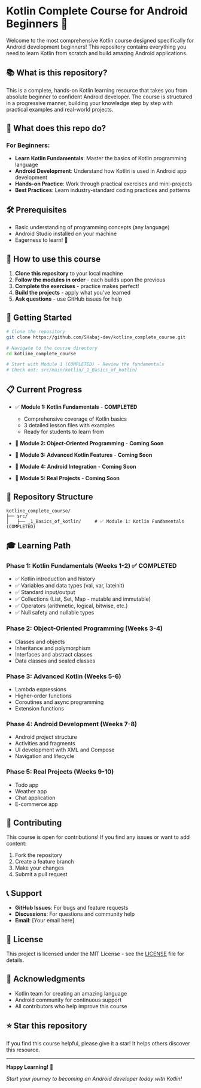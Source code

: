 # Kotlin Complete Course for Android Beginners 🚀

Welcome to the most comprehensive Kotlin course designed specifically for Android development beginners! This repository contains everything you need to learn Kotlin from scratch and build amazing Android applications.

## 📚 What is this repository?

This is a complete, hands-on Kotlin learning resource that takes you from absolute beginner to confident Android developer. The course is structured in a progressive manner, building your knowledge step by step with practical examples and real-world projects.

## 🎯 What does this repo do?

### For Beginners:
- **Learn Kotlin Fundamentals**: Master the basics of Kotlin programming language
- **Android Development**: Understand how Kotlin is used in Android app development
- **Hands-on Practice**: Work through practical exercises and mini-projects
- **Best Practices**: Learn industry-standard coding practices and patterns

## 🛠️ Prerequisites

- Basic understanding of programming concepts (any language)
- Android Studio installed on your machine
- Eagerness to learn! 💪

## 📖 How to use this course

1. **Clone this repository** to your local machine
2. **Follow the modules in order** - each builds upon the previous
3. **Complete the exercises** - practice makes perfect!
4. **Build the projects** - apply what you've learned
5. **Ask questions** - use GitHub issues for help

## 🚀 Getting Started

```bash
# Clone the repository
git clone https://github.com/SHabaj-dev/kotline_complete_course.git

# Navigate to the course directory
cd kotline_complete_course

# Start with Module 1 (COMPLETED) - Review the fundamentals
# Check out: src/main/kotlin/_1_Basics_of_kotlin/
```

## 📋 Current Progress

- ✅ **Module 1: Kotlin Fundamentals** - **COMPLETED**
  - Comprehensive coverage of Kotlin basics
  - 3 detailed lesson files with examples
  - Ready for students to learn from

- 🔄 **Module 2: Object-Oriented Programming** - **Coming Soon**
- 🔄 **Module 3: Advanced Kotlin Features** - **Coming Soon**
- 🔄 **Module 4: Android Integration** - **Coming Soon**
- 🔄 **Module 5: Real Projects** - **Coming Soon**

## 📁 Repository Structure

```
kotline_complete_course/
├── src/
│   ├── _1_Basics_of_kotlin/     # ✅ Module 1: Kotlin Fundamentals (COMPLETED)
```

## 🎓 Learning Path

### Phase 1: Kotlin Fundamentals (Weeks 1-2) ✅ **COMPLETED**
- ✅ Kotlin introduction and history
- ✅ Variables and data types (val, var, lateinit)
- ✅ Standard input/output
- ✅ Collections (List, Set, Map - mutable and immutable)
- ✅ Operators (arithmetic, logical, bitwise, etc.)
- ✅ Null safety and nullable types

### Phase 2: Object-Oriented Programming (Weeks 3-4)
- Classes and objects
- Inheritance and polymorphism
- Interfaces and abstract classes
- Data classes and sealed classes

### Phase 3: Advanced Kotlin (Weeks 5-6)
- Lambda expressions
- Higher-order functions
- Coroutines and async programming
- Extension functions

### Phase 4: Android Development (Weeks 7-8)
- Android project structure
- Activities and fragments
- UI development with XML and Compose
- Navigation and lifecycle

### Phase 5: Real Projects (Weeks 9-10)
- Todo app
- Weather app
- Chat application
- E-commerce app

## 🤝 Contributing

This course is open for contributions! If you find any issues or want to add content:

1. Fork the repository
2. Create a feature branch
3. Make your changes
4. Submit a pull request

## 📞 Support

- **GitHub Issues**: For bugs and feature requests
- **Discussions**: For questions and community help
- **Email**: [Your email here]

## 📄 License

This project is licensed under the MIT License - see the [LICENSE](LICENSE) file for details.

## 🙏 Acknowledgments

- Kotlin team for creating an amazing language
- Android community for continuous support
- All contributors who help improve this course

## ⭐ Star this repository

If you find this course helpful, please give it a star! It helps others discover this resource.

---

**Happy Learning! 🎉**

*Start your journey to becoming an Android developer today with Kotlin!*
